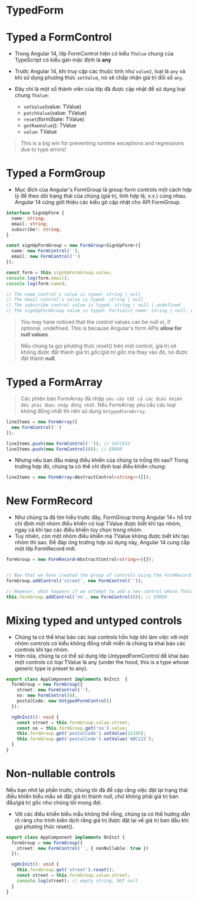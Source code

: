 # TypedForm

# Typed a FormControl

- Trong Angular 14, lớp FormControl hiện có kiểu `TValue` chung của TypeScript có kiểu gán mặc định là **any**

- Trước Angular 14, khi truy cập các thuộc tính như `value2`, loại là `any` và khi sử dụng phương thức `setValue`, nó sẽ chấp nhận giá trị đối số `any`.

- Đây chỉ là một số thành viên của lớp đã được cập nhật để sử dụng loại chung `TValue`:
    - `setValue`(value: TValue)
    - `patchValue`(value: TValue)
    - `reset`(formState: TValue)
    - `getRawValue`(): TValue
    - `value`: TValue

> This is a big win for preventing runtime exceptions and regressions due to type errors!

# Typed a FormGroup

- Mục đích của Angular's FormGroup là group form controls một cách hợp lý để theo dõi trạng thái của chúng (giá trị, tính hợp lệ, v.v.) cùng nhau. Angular 14 cũng giới thiệu các kiểu gõ cập nhật cho API FormGroup.

```ts
interface SignUpForm {
  name: string;
  email: string;
  subscribe?: string;
}

const signUpFormGroup = new FormGroup<SignUpForm>({
  name: new FormControl(''),
  email: new FormControl('')
});

const form = this.signUpFormGroup.value;
console.log(form.email);
console.log(form.name);

// The name control's value is typed: string | null
// The email control's value is typed: string | null
// The subscribe control value is typed: string | null | undefined
// The signUpFormGroup value is typed: Partial<{ name: string | null; email: string | null; subscribe: string | null | undefined }>
```
> You may have noticed that the control values can be null or, if optional, undefined. This is because Angular's form APIs **allow for null values**.

> Nếu chúng ta gọi phương thức reset() trên một control, giá trị sẽ không được đặt thành giá trị *gốc/giá trị gốc* mà thay vào đó, nó được đặt thành **null**.

# Typed a FormArray

> Các phiên bản FormArray đã nhập `yêu cầu tất cả các điều khiển đều phải được nhập đồng nhất`. Nếu FormArray yêu cầu các loại không đồng nhất thì nên sử dụng `UntypedFormArray`.


```ts
lineItems = new FormArray([
  new FormControl('')
]);

lineItems.push(new FormControl('')); // SUCCESS
lineItems.push(new FormControl(0)); // ERROR
```

- Nhưng nếu ban đầu mảng điều khiển của chúng ta trống thì sao? Trong trường hợp đó, chúng ta có thể chỉ định loại điều khiển chung:

```ts
lineItems = new FormArray<AbstractControl<string>>([]);
```
# New FormRecord

- Như chúng ta đã tìm hiểu trước đây, FormGroup trong Angular 14+ hỗ trợ chỉ định một nhóm điều khiển có loại TValue được biết khi tạo nhóm, ngay cả khi tạo các điều khiển tùy chọn trong nhóm. 
- Tuy nhiên, còn một nhóm điều khiển mà TValue không được biết khi tạo nhóm thì sao. Để đáp ứng trường hợp sử dụng này, Angular 14 cung cấp một lớp FormRecord mới.


```ts
formGroup = new FormRecord<AbstractControl<string>>({});


// Now that we have created the group of controls using the FormRecord class, we can start to add (and/or remove) controls from the group.
formGroup.addControl('street', new FormControl(''));

// However, what happens if we attempt to add a new control whose TValue is a number?
this.formGroup.addControl('no', new FormControl(0)); // ERROR
```
# Mixing typed and untyped controls

- Chúng ta có thể khai báo các loại controls hỗn hợp khi làm việc với một nhóm controls có kiểu không đồng nhất miễn là chúng ta khai báo các controls khi tạo nhóm. 
- Hơn nữa, chúng ta có thể sử dụng lớp UntypedFormControl để khai báo một controls có loại TValue là any (under the hood, this is a type whose generic type is preset to any).

```ts
export class AppComponent implements OnInit  {
  formGroup = new FormGroup({
    street: new FormControl(''),
    no: new FormControl(0),
    postalCode: new UntypedFormControl()
  });

  ngOnInit(): void {
    const street = this.formGroup.value.street;
    const no = this.formGroup.get('no').value;
    this.formGroup.get('postalCode').setValue(12345);
    this.formGroup.get('postalCode').setValue('ABC123');
  }
}
```
# Non-nullable controls

Nếu bạn nhớ lại phần trước, chúng tôi đã đề cập rằng việc đặt lại trạng thái điều khiển biểu mẫu sẽ đặt giá trị thành null, chứ không phải giá trị ban đầu/giá trị gốc như chúng tôi mong đợi. 

- Với các điều khiển biểu mẫu không thể rỗng, chúng ta có thể hướng dẫn rõ ràng cho trình biên dịch rằng giá trị được đặt lại về giá trị ban đầu khi gọi phương thức reset().

```ts
export class AppComponent implements OnInit {
  formGroup = new FormGroup({
    street: new FormControl('', { nonNullable: true })
  });

  ngOnInit(): void {
    this.formGroup.get('street').reset();
    const street = this.formGroup.value.street;
    console.log(street); // empty string, NOT null
  }
}
```